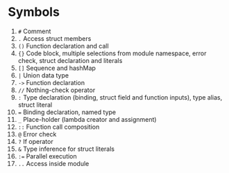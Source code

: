 # Symbols



1. `#`   Comment
2. `.`   Access struct members
3. `()`  Function declaration and call
4. `{}`  Code block, multiple selections from module namespace, error check, struct declaration and literals
5. `[]`  Sequence and hashMap
6. `|`   Union data type 
7. `->`  Function declaration
8. `//`  Nothing-check operator
9. `:`   Type declaration \(binding, struct field and function inputs\), type alias, struct literal
10. `=`   Binding declaration, named type
11. `_`   Place-holder \(lambda creator and assignment\)
12. `::`  Function call composition
13. `@`   Error check
14. `?`   If operator
15. `&`   Type inference for struct literals
16. `:=`  Parallel execution
17. `..`  Access inside module

